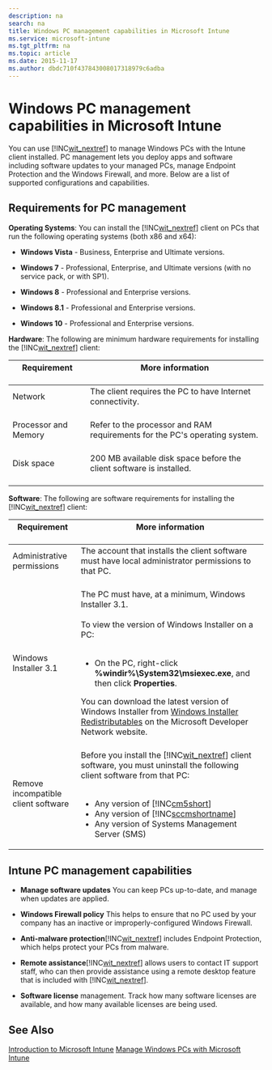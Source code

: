 ```yaml
---
description: na
search: na
title: Windows PC management capabilities in Microsoft Intune
ms.service: microsoft-intune
ms.tgt_pltfrm: na
ms.topic: article
ms.date: 2015-11-17
ms.author: dbdc710f437843008017318979c6adba
---
```

# Windows PC management capabilities in Microsoft Intune
You can use [!INC[wit_nextref](../Token/wit_nextref_md.md)] to manage Windows PCs with the Intune client installed. PC management lets you deploy apps and software including software updates to your managed PCs, manage Endpoint Protection and the Windows Firewall, and more.  Below are a list of supported configurations and capabilities.

## <a name="BKMK_ClientReqs"></a>Requirements for PC management
**Operating Systems**: 
You can install the [!INC[wit_nextref](../Token/wit_nextref_md.md)] client on PCs that run the following operating systems (both x86 and x64):

- **Windows Vista** - Business, Enterprise and Ultimate versions.

- **Windows 7** - Professional, Enterprise, and Ultimate versions (with no service pack, or with SP1).

- **Windows 8** - Professional and Enterprise versions.

- **Windows 8.1** - Professional and Enterprise versions.

- **Windows 10** - Professional and Enterprise versions.

**Hardware**:
The following are minimum hardware requirements for installing the [!INC[wit_nextref](../Token/wit_nextref_md.md)] client:

|Requirement <br /> <br />|More information <br /> <br />|
|---------------|--------------------|
|Network <br /> <br />|The client requires the PC to have Internet connectivity. <br /> <br />|
|Processor and Memory <br /> <br />|Refer to the processor and RAM requirements for the PC's operating system. <br /> <br />|
|Disk space <br /> <br />|200 MB available disk space before the client software is installed. <br /> <br />|
**Software**: 
The following are software requirements for installing the [!INC[wit_nextref](../Token/wit_nextref_md.md)] client:

|Requirement <br /> <br />|More information <br /> <br />|
|---------------|--------------------|
|Administrative permissions <br /> <br />|The account that installs the client software must have local administrator permissions to that PC. <br /> <br />|
|Windows Installer 3.1 <br /> <br />|The PC must have, at a minimum, Windows Installer 3.1. <br /> <br />To view the version of Windows Installer on a PC: <br /> <br /><ul><li>On the PC, right-click **%windir%\System32\msiexec.exe**, and then click **Properties**. </li> </ul>You can download the latest version of Windows Installer from [Windows Installer Redistributables](http://go.microsoft.com/fwlink/?LinkID=234258) on the Microsoft Developer Network website. <br /> <br />|
|Remove incompatible client software <br /> <br />|Before you install the [!INC[wit_nextref](../Token/wit_nextref_md.md)] client software, you must uninstall the following client software from that PC: <br /> <br /><ul><li>Any version of [!INC[cm5short](../Token/cm5short_md.md)] </li><li>Any version of [!INC[sccmshortname](../Token/sccmshortname_md.md)] </li><li>Any version of Systems Management Server (SMS) </li> </ul>|

## <a name="WIT_Cap"></a>Intune PC management capabilities

- **Manage software updates** You can keep PCs up-to-date, and manage when updates are applied.

- **Windows Firewall policy** This helps to ensure that no PC used by your company has an inactive or improperly-configured Windows Firewall.

- **Anti-malware protection**[!INC[wit_nextref](../Token/wit_nextref_md.md)] includes Endpoint Protection, which helps protect your PCs from malware.

- **Remote assistance**[!INC[wit_nextref](../Token/wit_nextref_md.md)] allows users to contact IT support staff, who can then provide assistance using a remote desktop feature that is included with [!INC[wit_nextref](../Token/wit_nextref_md.md)].

- **Software license** management.  Track how many software licenses are available, and how many available licenses are being used.

## See Also
[Introduction to Microsoft Intune](../Topic/Introduction_to_Microsoft_Intune.md)
[Manage Windows PCs with Microsoft Intune](../Topic/Manage_Windows_PCs_with_Microsoft_Intune.md)

